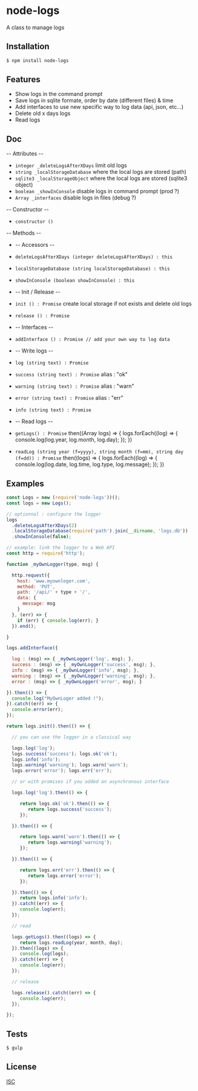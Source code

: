 # node-logs
A class to manage logs


## Installation

```bash
$ npm install node-logs
```

## Features

  * Show logs in the command prompt
  * Save logs in sqlite formate, order by date (different files) & time
  * Add interfaces to use new specific way to log data (api, json, etc...)
  * Delete old x days logs
  * Read logs

## Doc

  -- Attributes --

  * ``` integer _deleteLogsAfterXDays ``` limit old logs
  * ``` string _localStorageDatabase ``` where the local logs are stored (path)
  * ``` sqlite3 _localStorageObject ``` where the local logs are stored (sqlite3 object)
  * ``` boolean _showInConsole ``` disable logs in command prompt (prod ?)
  * ``` Array _interfaces ``` disable logs in files (debug ?)

  -- Constructor --

  * ``` constructor () ```

  -- Methods --

  * -- Accessors --
  * ``` deleteLogsAfterXDays (integer deleteLogsAfterXDays) : this ```
  * ``` localStorageDatabase (string localStorageDatabase) : this ```
  * ``` showInConsole (boolean showInConsole) : this ```

  * -- Init / Release --
  * ``` init () : Promise ``` create local storage if not exists and delete old logs
  * ``` release () : Promise ```

  * -- Interfaces --
  * ``` addInterface () : Promise // add your own way to log data ```

  * -- Write logs --
  * ``` log (string text) : Promise ```
  * ``` success (string text) : Promise ``` alias : "ok"
  * ``` warning (string text) : Promise ``` alias : "warn"
  * ``` error (string text) : Promise ```   alias : "err"
  * ``` info (string text) : Promise ```

  * -- Read logs --
  * ``` getLogs() : Promise ``` then((Array logs) => { logs.forEach((log) => { console.log(log.year, log.month, log.day); }); })
  * ``` readLog (string year (f=yyyy), string month (f=mm), string day (f=dd)) : Promise ``` then((logs) => { logs.forEach((log) => { console.log(log.date, log.time, log.type, log.message); }); })

## Examples

```js
const Logs = new (require('node-logs'))();
const logs = new Logs();
```

```js
// optionnal : configure the logger
logs
  .deleteLogsAfterXDays(2)
  .localStorageDatabase(require('path').join(__dirname, 'logs.db'))
  .showInConsole(false);
```

```js
// example: link the logger to a Web API
const http = require('http');

function _myOwnLogger(type, msg) {

  http.request({
    host: 'www.myownloger.com',
    method: 'PUT',
    path: '/api/' + type + '/',
    data: {
      message: msg
    }
  }, (err) => {
    if (err) { console.log(err); }
  }).end();

}

logs.addInterface({

  log : (msg) => { _myOwnLogger('log', msg); },
  success : (msg) => { _myOwnLogger('success', msg); },
  info : (msg) => { _myOwnLogger('info', msg); },
  warning : (msg) => { _myOwnLogger('warning', msg); },
  error : (msg) => { _myOwnLogger('error', msg); }

}).then(() => {
  console.log("MyOwnLoger added !");
}).catch((err) => {
  console.error(err);
});
```

```js
return logs.init().then(() => {

  // you can use the logger in a classical way

  logs.log('log');
  logs.success('success'); logs.ok('ok');
  logs.info('info');
  logs.warning('warning'); logs.warn('warn');
  logs.error('error'); logs.err('err');

  // or with promises if you added an asynchronous interface

  logs.log('log').then(() => {

     return logs.ok('ok').then(() => {
        return logs.success('success');
     });

  }).then(() => {

     return logs.warn('warn').then(() => {
        return logs.warning('warning');
     });

  }).then(() => {

     return logs.err('err').then(() => {
        return logs.error('error');
     });

  }).then(() => {
     return logs.info('info');
  }).catch((err) => {
     console.log(err);
  });

  // read

  logs.getLogs().then((logs) => {
     return logs.readLog(year, month, day);
  }).then((logs) => {
     console.log(logs);
  }).catch((err) => {
     console.log(err);
  });

  // release

  logs.release().catch((err) => {
     console.log(err);
  });

});
```

## Tests

```bash
$ gulp
```

## License

  [ISC](LICENSE)
